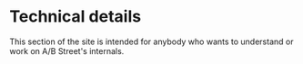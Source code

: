 # Technical details

This section of the site is intended for anybody who wants to understand or work
on A/B Street's internals.
